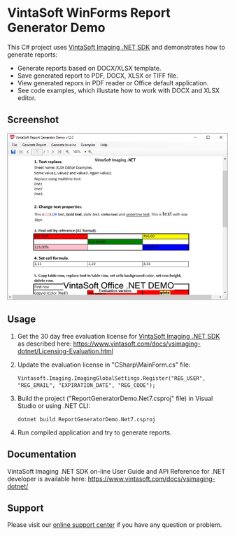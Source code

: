 # VintaSoft WinForms Report Generator Demo

This C# project uses <a href="https://www.vintasoft.com/vsimaging-dotnet-index.html">VintaSoft Imaging .NET SDK</a> and demonstrates how to generate reports:
* Generate reports based on DOCX/XLSX template.
* Save generated report to PDF, DOCX, XLSX or TIFF file.
* View generated repors in PDF reader or Office default application.
* See code examples, which illustate how to work with DOCX and XLSX editor.


## Screenshot
<img src="vintasoft-report-generator-demo.png" title="VintaSoft Report Generator Demo">


## Usage
1. Get the 30 day free evaluation license for <a href="https://www.vintasoft.com/vsimaging-dotnet-index.html" target="_blank">VintaSoft Imaging .NET SDK</a> as described here: <a href="https://www.vintasoft.com/docs/vsimaging-dotnet/Licensing-Evaluation.html" target="_blank">https://www.vintasoft.com/docs/vsimaging-dotnet/Licensing-Evaluation.html</a>

2. Update the evaluation license in "CSharp\MainForm.cs" file:
   ```
   Vintasoft.Imaging.ImagingGlobalSettings.Register("REG_USER", "REG_EMAIL", "EXPIRATION_DATE", "REG_CODE");
   ```

3. Build the project ("ReportGeneratorDemo.Net7.csproj" file) in Visual Studio or using .NET CLI:
   ```
   dotnet build ReportGeneratorDemo.Net7.csproj
   ```

4. Run compiled application and try to generate reports.


## Documentation
VintaSoft Imaging .NET SDK on-line User Guide and API Reference for .NET developer is available here: https://www.vintasoft.com/docs/vsimaging-dotnet/


## Support
Please visit our <a href="https://myaccount.vintasoft.com/">online support center</a> if you have any question or problem.
